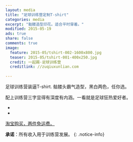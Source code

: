 ```yaml
---
layout: media
title: "足球训练营定制T-shirt"
categories: media
excerpt: "骷髅造型印花。适合平时穿着。"
modified: 2015-05-19
ads: true
share: false
comments: true
image:
  feature: 2015-05/tshirt-002-1600x800.jpg
  teaser: 2015-05/tshirt-001-400x250.jpg
  credit: 一起踢·足球训练营
  creditlink: //zuqiuxunlian.com
  
---
```


足球训练营装逼T-shirt. 骷髅头霸气造型，黑白两色，任你选。

配上训练营三字显得有深度有内涵。一看就是足球狂热爱好者。

<ul class="th-grid">
  <li>
    <img src="{{site.url}}/images/2015-05/tshirt-001-600x300.jpg" alt=""></a>
  </li>
  <li>
   	<img src="{{site.url}}/images/2015-05/tshirt-003-600x300.jpg" alt=""></a>
  </li>
</ul>



<a href="http://item.taobao.com/item.htm?id=45389623792" class="btn-success">淘宝购买，两件免运费。</a>

**承诺**：所有收入用于训练营发展。
{: .notice-info}

